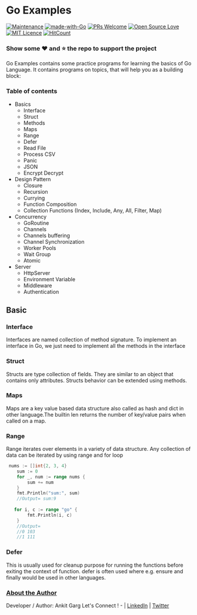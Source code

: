 # Go Examples

[![Maintenance](https://img.shields.io/badge/Maintained%3F-yes-green.svg)](https://github.com/ankit307/go-examples/graphs/commit-activity) [![made-with-Go](https://img.shields.io/badge/Made%20with-Go-blue.svg)](https://golang.org/) [![PRs Welcome](https://img.shields.io/badge/PRs-welcome-brightgreen.svg?style=flat-square)](http://makeapullrequest.com) [![Open Source Love](https://badges.frapsoft.com/os/v1/open-source.svg?v=103)](https://github.com/ellerbrock/open-source-badges/) [![MIT Licence](https://badges.frapsoft.com/os/mit/mit.svg?v=103)](https://opensource.org/licenses/mit-license.php) [![HitCount](http://hits.dwyl.io/ankit307/go-examples.svg)](http://hits.dwyl.io/ankit307/go-examples)

### Show some :heart: and :star: the repo to support the project

Go Examples contains some practice programs for learning the basics of Go Language. 
It contains programs on topics, that will help you as a building block:

### Table of contents

- Basics
    - Interface
    - Struct
    - Methods
    - Maps
    - Range
    - Defer
    - Read File
    - Process CSV
    - Panic
    - JSON
    - Encrypt Decrypt
- Design Pattern
    - Closure
    - Recursion
    - Currying
    - Function Composition
    - Collection Functions (Index, Include, Any, All, Filter, Map)
- Concurrency
    - GoRoutine
    - Channels
    - Channels buffering
    - Channel Synchronization
    - Worker Pools
    - Wait Group
    - Atomic
- Server
    - HttpServer
    - Environment Variable
    - Middleware
    - Authentication


## Basic

### Interface
Interfaces are named collection of method signature. To implement an interface in Go, we just need to implement all the methods in the interface

### Struct
Structs are type collection of fields. They are similar to an object that contains only attributes.
Structs behavior can be extended using methods.

### Maps
Maps are a key value based data structure also called as hash and dict in other language.The builtin len returns the number of key/value pairs when called on a map.

### Range
Range iterates over elements in a variety of data structure. Any collection of data can be iterated by using range and for loop

``` go
 nums := []int{2, 3, 4}
    sum := 0
    for _, num := range nums {
        sum += num
    }
    fmt.Println("sum:", sum)
    //Output= sum:9
   
   for i, c := range "go" {
        fmt.Println(i, c)
    }
    //Output=
    //0 103
    //1 111
```

### Defer 
This is usually used for cleanup purpose for running the functions before exiting the context of function. defer is often used where e.g. ensure and finally would be used in other languages.


### [About the Author]()
Developer / Author: Ankit Garg
Let's Connect ! - | [LinkedIn](http://bit.ly/2lUHXQi) | [Twitter](http://bit.ly/2lO6WVJ)